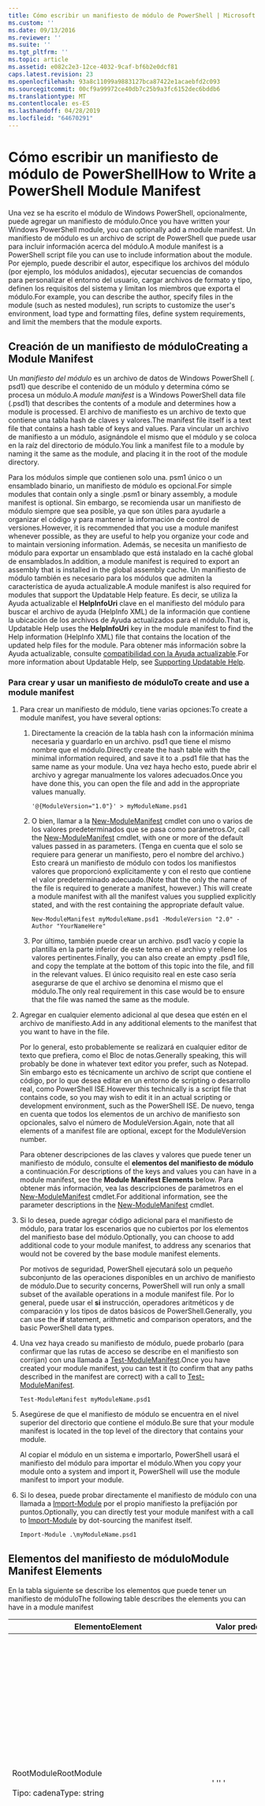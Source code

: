 ```yaml
---
title: Cómo escribir un manifiesto de módulo de PowerShell | Microsoft Docs
ms.custom: ''
ms.date: 09/13/2016
ms.reviewer: ''
ms.suite: ''
ms.tgt_pltfrm: ''
ms.topic: article
ms.assetid: e082c2e3-12ce-4032-9caf-bf6b2e0dcf81
caps.latest.revision: 23
ms.openlocfilehash: 93a8c11099a9883127bca87422e1acaebfd2c093
ms.sourcegitcommit: 00cf9a99972ce40db7c25b9a3fc6152dec6bddb6
ms.translationtype: MT
ms.contentlocale: es-ES
ms.lasthandoff: 04/28/2019
ms.locfileid: "64670291"
---
```

# <a name="how-to-write-a-powershell-module-manifest"></a><span data-ttu-id="1b021-102">Cómo escribir un manifiesto de módulo de PowerShell</span><span class="sxs-lookup"><span data-stu-id="1b021-102">How to Write a PowerShell Module Manifest</span></span>

<span data-ttu-id="1b021-103">Una vez se ha escrito el módulo de Windows PowerShell, opcionalmente, puede agregar un manifiesto de módulo.</span><span class="sxs-lookup"><span data-stu-id="1b021-103">Once you have written your Windows PowerShell module, you can optionally add a module manifest.</span></span> <span data-ttu-id="1b021-104">Un manifiesto de módulo es un archivo de script de PowerShell que puede usar para incluir información acerca del módulo.</span><span class="sxs-lookup"><span data-stu-id="1b021-104">A module manifest is a PowerShell script file you can use to include information about the module.</span></span> <span data-ttu-id="1b021-105">Por ejemplo, puede describir el autor, especifique los archivos del módulo (por ejemplo, los módulos anidados), ejecutar secuencias de comandos para personalizar el entorno del usuario, cargar archivos de formato y tipo, definen los requisitos del sistema y limitan los miembros que exporta el módulo.</span><span class="sxs-lookup"><span data-stu-id="1b021-105">For example, you can describe the author, specify files in the module (such as nested modules), run scripts to customize the user's environment, load type and formatting files, define system requirements, and limit the members that the module exports.</span></span>

## <a name="creating-a-module-manifest"></a><span data-ttu-id="1b021-106">Creación de un manifiesto de módulo</span><span class="sxs-lookup"><span data-stu-id="1b021-106">Creating a Module Manifest</span></span>

<span data-ttu-id="1b021-107">Un *manifiesto del módulo* es un archivo de datos de Windows PowerShell (. psd1) que describe el contenido de un módulo y determina cómo se procesa un módulo.</span><span class="sxs-lookup"><span data-stu-id="1b021-107">A *module manifest* is a Windows PowerShell data file (.psd1) that describes the contents of a module and determines how a module is processed.</span></span> <span data-ttu-id="1b021-108">El archivo de manifiesto es un archivo de texto que contiene una tabla hash de claves y valores.</span><span class="sxs-lookup"><span data-stu-id="1b021-108">The manifest file itself is a text file that contains a hash table of keys and values.</span></span> <span data-ttu-id="1b021-109">Para vincular un archivo de manifiesto a un módulo, asignándole el mismo que el módulo y se coloca en la raíz del directorio de módulo.</span><span class="sxs-lookup"><span data-stu-id="1b021-109">You link a manifest file to a module by naming it the same as the module, and placing it in the root of the module directory.</span></span>

<span data-ttu-id="1b021-110">Para los módulos simple que contienen solo una. psm1 único o un ensamblado binario, un manifiesto de módulo es opcional.</span><span class="sxs-lookup"><span data-stu-id="1b021-110">For simple modules that contain only a single .psm1 or binary assembly, a module manifest is optional.</span></span> <span data-ttu-id="1b021-111">Sin embargo, se recomienda usar un manifiesto de módulo siempre que sea posible, ya que son útiles para ayudarle a organizar el código y para mantener la información de control de versiones.</span><span class="sxs-lookup"><span data-stu-id="1b021-111">However, it is recommended that you use a module manifest whenever possible, as they are useful to help you organize your code and to maintain versioning information.</span></span> <span data-ttu-id="1b021-112">Además, se necesita un manifiesto de módulo para exportar un ensamblado que está instalado en la caché global de ensamblados.</span><span class="sxs-lookup"><span data-stu-id="1b021-112">In addition, a module manifest is required to export an assembly that is installed in the global assembly cache.</span></span> <span data-ttu-id="1b021-113">Un manifiesto de módulo también es necesario para los módulos que admiten la característica de ayuda actualizable.</span><span class="sxs-lookup"><span data-stu-id="1b021-113">A module manifest is also required for modules that support the Updatable Help feature.</span></span> <span data-ttu-id="1b021-114">Es decir, se utiliza la Ayuda actualizable el **HelpInfoUri** clave en el manifiesto del módulo para buscar el archivo de ayuda (HelpInfo XML) de la información que contiene la ubicación de los archivos de Ayuda actualizados para el módulo.</span><span class="sxs-lookup"><span data-stu-id="1b021-114">That is, Updatable Help uses the **HelpInfoUri** key in the module manifest to find the Help information (HelpInfo XML) file that contains the location of the updated help files for the module.</span></span> <span data-ttu-id="1b021-115">Para obtener más información sobre la Ayuda actualizable, consulte [compatibilidad con la Ayuda actualizable](./supporting-updatable-help.md).</span><span class="sxs-lookup"><span data-stu-id="1b021-115">For more information about Updatable Help, see [Supporting Updatable Help](./supporting-updatable-help.md).</span></span>

### <a name="to-create-and-use-a-module-manifest"></a><span data-ttu-id="1b021-116">Para crear y usar un manifiesto de módulo</span><span class="sxs-lookup"><span data-stu-id="1b021-116">To create and use a module manifest</span></span>

1. <span data-ttu-id="1b021-117">Para crear un manifiesto de módulo, tiene varias opciones:</span><span class="sxs-lookup"><span data-stu-id="1b021-117">To create a module manifest, you have several options:</span></span>

   1. <span data-ttu-id="1b021-118">Directamente la creación de la tabla hash con la información mínima necesaria y guardarlo en un archivo. psd1 que tiene el mismo nombre que el módulo.</span><span class="sxs-lookup"><span data-stu-id="1b021-118">Directly create the hash table with the minimal information required, and save it to a .psd1 file that has the same name as your module.</span></span> <span data-ttu-id="1b021-119">Una vez haya hecho esto, puede abrir el archivo y agregar manualmente los valores adecuados.</span><span class="sxs-lookup"><span data-stu-id="1b021-119">Once you have done this, you can open the file and add in the appropriate values manually.</span></span>

      `'@{ModuleVersion="1.0"}' > myModuleName.psd1`

   2. <span data-ttu-id="1b021-120">O bien, llamar a la [New-ModuleManifest](/powershell/module/Microsoft.PowerShell.Core/New-ModuleManifest) cmdlet con uno o varios de los valores predeterminados que se pasa como parámetros.</span><span class="sxs-lookup"><span data-stu-id="1b021-120">Or, call the [New-ModuleManifest](/powershell/module/Microsoft.PowerShell.Core/New-ModuleManifest) cmdlet, with one or more of the default values passed in as parameters.</span></span> <span data-ttu-id="1b021-121">(Tenga en cuenta que el solo se requiere para generar un manifiesto, pero el nombre del archivo.) Esto creará un manifiesto de módulo con todos los manifiestos valores que proporcionó explícitamente y con el resto que contiene el valor predeterminado adecuado.</span><span class="sxs-lookup"><span data-stu-id="1b021-121">(Note that the only the name of the file is required to generate a manifest, however.) This will create a module manifest with all the manifest values you supplied explicitly stated, and with the rest containing the appropriate default value.</span></span>

      `New-ModuleManifest myModuleName.psd1 -ModuleVersion "2.0" -Author "YourNameHere"`

   3. <span data-ttu-id="1b021-122">Por último, también puede crear un archivo. psd1 vacío y copie la plantilla en la parte inferior de este tema en el archivo y rellene los valores pertinentes.</span><span class="sxs-lookup"><span data-stu-id="1b021-122">Finally, you can also create an empty .psd1 file, and copy the template at the bottom of this topic into the file, and fill in the relevant values.</span></span> <span data-ttu-id="1b021-123">El único requisito real en este caso sería asegurarse de que el archivo se denomina el mismo que el módulo.</span><span class="sxs-lookup"><span data-stu-id="1b021-123">The only real requirement in this case would be to ensure that the file was named the same as the module.</span></span>

2. <span data-ttu-id="1b021-124">Agregar en cualquier elemento adicional al que desea que estén en el archivo de manifiesto.</span><span class="sxs-lookup"><span data-stu-id="1b021-124">Add in any additional elements to the manifest that you want to have in the file.</span></span>

   <span data-ttu-id="1b021-125">Por lo general, esto probablemente se realizará en cualquier editor de texto que prefiera, como el Bloc de notas.</span><span class="sxs-lookup"><span data-stu-id="1b021-125">Generally speaking, this will probably be done in whatever text editor you prefer, such as Notepad.</span></span> <span data-ttu-id="1b021-126">Sin embargo esto es técnicamente un archivo de script que contiene el código, por lo que desea editar en un entorno de scripting o desarrollo real, como PowerShell ISE.</span><span class="sxs-lookup"><span data-stu-id="1b021-126">However this technically is a script file that contains code, so you may wish to edit it in an actual scripting or development environment, such as the PowerShell ISE.</span></span> <span data-ttu-id="1b021-127">De nuevo, tenga en cuenta que todos los elementos de un archivo de manifiesto son opcionales, salvo el número de ModuleVersion.</span><span class="sxs-lookup"><span data-stu-id="1b021-127">Again, note that all elements of a manifest file are optional, except for the ModuleVersion number.</span></span>

   <span data-ttu-id="1b021-128">Para obtener descripciones de las claves y valores que puede tener un manifiesto de módulo, consulte el **elementos del manifiesto de módulo** a continuación.</span><span class="sxs-lookup"><span data-stu-id="1b021-128">For descriptions of the keys and values you can have in a module manifest, see the **Module Manifest Elements** below.</span></span> <span data-ttu-id="1b021-129">Para obtener más información, vea las descripciones de parámetros en el [New-ModuleManifest](/powershell/module/Microsoft.PowerShell.Core/New-ModuleManifest) cmdlet.</span><span class="sxs-lookup"><span data-stu-id="1b021-129">For additional information, see the parameter descriptions in the  [New-ModuleManifest](/powershell/module/Microsoft.PowerShell.Core/New-ModuleManifest) cmdlet.</span></span>

3. <span data-ttu-id="1b021-130">Si lo desea, puede agregar código adicional para el manifiesto de módulo, para tratar los escenarios que no cubiertos por los elementos del manifiesto base del módulo.</span><span class="sxs-lookup"><span data-stu-id="1b021-130">Optionally, you can choose to add additional code to your module manifest, to address any scenarios that would not be covered by the base module manifest elements.</span></span>

   <span data-ttu-id="1b021-131">Por motivos de seguridad, PowerShell ejecutará solo un pequeño subconjunto de las operaciones disponibles en un archivo de manifiesto de módulo.</span><span class="sxs-lookup"><span data-stu-id="1b021-131">Due to security concerns, PowerShell will run only a small subset of the available operations in a module manifest file.</span></span> <span data-ttu-id="1b021-132">Por lo general, puede usar el **si** instrucción, operadores aritméticos y de comparación y los tipos de datos básicos de PowerShell.</span><span class="sxs-lookup"><span data-stu-id="1b021-132">Generally, you can use the **if** statement, arithmetic and comparison operators, and the basic PowerShell data types.</span></span>

4. <span data-ttu-id="1b021-133">Una vez haya creado su manifiesto de módulo, puede probarlo (para confirmar que las rutas de acceso se describe en el manifiesto son corrijan) con una llamada a [Test-ModuleManifest](/powershell/module/Microsoft.PowerShell.Core/Test-ModuleManifest).</span><span class="sxs-lookup"><span data-stu-id="1b021-133">Once you have created your module manifest, you can test it (to confirm that any paths described in the manifest are correct) with a call to [Test-ModuleManifest](/powershell/module/Microsoft.PowerShell.Core/Test-ModuleManifest).</span></span>

   `Test-ModuleManifest myModuleName.psd1`

5. <span data-ttu-id="1b021-134">Asegúrese de que el manifiesto de módulo se encuentra en el nivel superior del directorio que contiene el módulo.</span><span class="sxs-lookup"><span data-stu-id="1b021-134">Be sure that your module manifest is located in the top level of the directory that contains your module.</span></span>

   <span data-ttu-id="1b021-135">Al copiar el módulo en un sistema e importarlo, PowerShell usará el manifiesto del módulo para importar el módulo.</span><span class="sxs-lookup"><span data-stu-id="1b021-135">When you copy your module onto a system and import it, PowerShell will use the module manifest to import your module.</span></span>

6. <span data-ttu-id="1b021-136">Si lo desea, puede probar directamente el manifiesto de módulo con una llamada a [Import-Module](/powershell/module/Microsoft.PowerShell.Core/Import-Module) por el propio manifiesto la prefijación por puntos.</span><span class="sxs-lookup"><span data-stu-id="1b021-136">Optionally, you can directly test your module manifest with a call to [Import-Module](/powershell/module/Microsoft.PowerShell.Core/Import-Module) by dot-sourcing the manifest itself.</span></span>

   `Import-Module .\myModuleName.psd1`

## <a name="module-manifest-elements"></a><span data-ttu-id="1b021-137">Elementos del manifiesto de módulo</span><span class="sxs-lookup"><span data-stu-id="1b021-137">Module Manifest Elements</span></span>

<span data-ttu-id="1b021-138">En la tabla siguiente se describe los elementos que puede tener un manifiesto de módulo</span><span class="sxs-lookup"><span data-stu-id="1b021-138">The following table describes the elements you can have in a module manifest</span></span>

|<span data-ttu-id="1b021-139">Elemento</span><span class="sxs-lookup"><span data-stu-id="1b021-139">Element</span></span>|<span data-ttu-id="1b021-140">Valor predeterminado</span><span class="sxs-lookup"><span data-stu-id="1b021-140">Default</span></span>|<span data-ttu-id="1b021-141">Descripción</span><span class="sxs-lookup"><span data-stu-id="1b021-141">Description</span></span>|
|-------------|-------------|-----------------|
|<span data-ttu-id="1b021-142">RootModule</span><span class="sxs-lookup"><span data-stu-id="1b021-142">RootModule</span></span><br /><br /> <span data-ttu-id="1b021-143">Tipo: cadena</span><span class="sxs-lookup"><span data-stu-id="1b021-143">Type: string</span></span>|<span data-ttu-id="1b021-144">' '</span><span class="sxs-lookup"><span data-stu-id="1b021-144">' '</span></span>|<span data-ttu-id="1b021-145">Módulo o binario módulo archivo de script asociado con este manifiesto.</span><span class="sxs-lookup"><span data-stu-id="1b021-145">Script module or binary module file associated with this manifest.</span></span> <span data-ttu-id="1b021-146">Las versiones anteriores de PowerShell llama a este elemento la ModuleToProcess.</span><span class="sxs-lookup"><span data-stu-id="1b021-146">Previous versions of PowerShell called this element the ModuleToProcess.</span></span><br /><br /> <span data-ttu-id="1b021-147">Posibles tipos para el módulo raíz pueden estar vacíos (que hará esto un **manifiesto** módulo), el nombre de un módulo de script (. psm1, lo que hace que esto un **Script** módulo), o el nombre de un módulo binario (.exe o .dll, lo que lo convierte un **binario** módulo).</span><span class="sxs-lookup"><span data-stu-id="1b021-147">Possible types for the root module can be empty (which will make this a **Manifest** module), the name of a script module (.psm1, which makes this a **Script** module), or the name of a binary module (.exe or .dll, which makes this a **Binary** module).</span></span> <span data-ttu-id="1b021-148">Colocar el nombre de un manifiesto de módulo (. psd1) o un archivo de script (. ps1) en este elemento se producirá un error que se produzca.</span><span class="sxs-lookup"><span data-stu-id="1b021-148">Placing the name of a module manifest (.psd1) or a script file (.ps1) in this element will cause an error to occur.</span></span>|
|<span data-ttu-id="1b021-149">ModuleVersion</span><span class="sxs-lookup"><span data-stu-id="1b021-149">ModuleVersion</span></span><br /><br /> <span data-ttu-id="1b021-150">Tipo: cadena</span><span class="sxs-lookup"><span data-stu-id="1b021-150">Type: string</span></span>|<span data-ttu-id="1b021-151">1.0</span><span class="sxs-lookup"><span data-stu-id="1b021-151">1.0</span></span>|<span data-ttu-id="1b021-152">Número de versión de este módulo.</span><span class="sxs-lookup"><span data-stu-id="1b021-152">Version number of this module.</span></span> <span data-ttu-id="1b021-153">La cadena debe ser capaz de convertir a [System.Version].</span><span class="sxs-lookup"><span data-stu-id="1b021-153">The string must be able to convert to [System.Version].</span></span> <span data-ttu-id="1b021-154">Es decir, ' #. #. #. #. #'.</span><span class="sxs-lookup"><span data-stu-id="1b021-154">That is, '#.#.#.#.#'.</span></span> <span data-ttu-id="1b021-155">`Import-Module` se cargará el primer módulo que se encuentra en la **$psModulePath** que coincide con el nombre y tiene al menos tan alto un ModuleVersion, como el `-MinimumVersion` parámetro.</span><span class="sxs-lookup"><span data-stu-id="1b021-155">`Import-Module` will load the first module it finds on the **$psModulePath** that matches the name, and has at least as high a ModuleVersion, as the `-MinimumVersion` parameter.</span></span> <span data-ttu-id="1b021-156">Para importar una versión específica, use el`-RequiredVersion` parámetro, en su lugar.</span><span class="sxs-lookup"><span data-stu-id="1b021-156">To import a specific version, use the`-RequiredVersion` parameter, instead.</span></span><br /><br /> <span data-ttu-id="1b021-157">Ejemplo: `ModuleVersion = '1.0'`</span><span class="sxs-lookup"><span data-stu-id="1b021-157">Example: `ModuleVersion = '1.0'`</span></span>|
|<span data-ttu-id="1b021-158">GUID</span><span class="sxs-lookup"><span data-stu-id="1b021-158">GUID</span></span><br /><br /> <span data-ttu-id="1b021-159">Tipo: cadena</span><span class="sxs-lookup"><span data-stu-id="1b021-159">Type: string</span></span>|<span data-ttu-id="1b021-160">GUID generado automáticamente</span><span class="sxs-lookup"><span data-stu-id="1b021-160">Autogenerated GUID</span></span>|<span data-ttu-id="1b021-161">Identificador utilizado para identificar de forma única este módulo.</span><span class="sxs-lookup"><span data-stu-id="1b021-161">ID used to uniquely identify this module.</span></span> <span data-ttu-id="1b021-162">Tenga en cuenta que actualmente no se puede importar un módulo por GUID.</span><span class="sxs-lookup"><span data-stu-id="1b021-162">Note that you cannot currently import a module by GUID.</span></span><br /><br /> <span data-ttu-id="1b021-163">Ejemplo: `GUID = 'cfc45206-1e49-459d-a8ad-5b571ef94857'`</span><span class="sxs-lookup"><span data-stu-id="1b021-163">Example: `GUID = 'cfc45206-1e49-459d-a8ad-5b571ef94857'`</span></span>|
|<span data-ttu-id="1b021-164">Autor</span><span class="sxs-lookup"><span data-stu-id="1b021-164">Author</span></span><br /><br /> <span data-ttu-id="1b021-165">Tipo: cadena</span><span class="sxs-lookup"><span data-stu-id="1b021-165">Type: string</span></span>|<span data-ttu-id="1b021-166">Ninguno</span><span class="sxs-lookup"><span data-stu-id="1b021-166">None</span></span>|<span data-ttu-id="1b021-167">Autor de este módulo.</span><span class="sxs-lookup"><span data-stu-id="1b021-167">Author of this module.</span></span><br /><br /> <span data-ttu-id="1b021-168">Ejemplo: `Author = 'AuthorNameHere'`</span><span class="sxs-lookup"><span data-stu-id="1b021-168">Example: `Author = 'AuthorNameHere'`</span></span>|
|<span data-ttu-id="1b021-169">CompanyName</span><span class="sxs-lookup"><span data-stu-id="1b021-169">CompanyName</span></span><br /><br /> <span data-ttu-id="1b021-170">Tipo: cadena</span><span class="sxs-lookup"><span data-stu-id="1b021-170">Type: string</span></span>|<span data-ttu-id="1b021-171">Desconocido</span><span class="sxs-lookup"><span data-stu-id="1b021-171">Unknown</span></span>|<span data-ttu-id="1b021-172">La empresa o proveedor de este módulo.</span><span class="sxs-lookup"><span data-stu-id="1b021-172">Company or vendor of this module.</span></span><br /><br /> <span data-ttu-id="1b021-173">Ejemplo: `CompanyName = 'Fabrikam'`</span><span class="sxs-lookup"><span data-stu-id="1b021-173">Example: `CompanyName = 'Fabrikam'`</span></span>|
|<span data-ttu-id="1b021-174">Copyright</span><span class="sxs-lookup"><span data-stu-id="1b021-174">Copyright</span></span><br /><br /> <span data-ttu-id="1b021-175">Tipo: cadena</span><span class="sxs-lookup"><span data-stu-id="1b021-175">Type: string</span></span>|<span data-ttu-id="1b021-176">(c) [currentYear] [autor].</span><span class="sxs-lookup"><span data-stu-id="1b021-176">(c) [currentYear] [Author].</span></span> <span data-ttu-id="1b021-177">Todos los derechos reservados.</span><span class="sxs-lookup"><span data-stu-id="1b021-177">All rights reserved.</span></span>|<span data-ttu-id="1b021-178">Declaración de copyright para este módulo.</span><span class="sxs-lookup"><span data-stu-id="1b021-178">Copyright statement for this module.</span></span><br /><br /> <span data-ttu-id="1b021-179">Ejemplo: `Copyright = '2016 AuthorName. All rights reserved.'`</span><span class="sxs-lookup"><span data-stu-id="1b021-179">Example: `Copyright = '2016 AuthorName. All rights reserved.'`</span></span>|
|<span data-ttu-id="1b021-180">Descripción</span><span class="sxs-lookup"><span data-stu-id="1b021-180">Description</span></span><br /><br /> <span data-ttu-id="1b021-181">Tipo: cadena</span><span class="sxs-lookup"><span data-stu-id="1b021-181">Type: string</span></span>|<span data-ttu-id="1b021-182">' '</span><span class="sxs-lookup"><span data-stu-id="1b021-182">' '</span></span>|<span data-ttu-id="1b021-183">Descripción de la funcionalidad proporcionada por este módulo.</span><span class="sxs-lookup"><span data-stu-id="1b021-183">Description of the functionality provided by this module.</span></span><br /><br /> <span data-ttu-id="1b021-184">Ejemplo: `Description = 'This is a description of a module.'`</span><span class="sxs-lookup"><span data-stu-id="1b021-184">Example: `Description = 'This is a description of a module.'`</span></span>|
|<span data-ttu-id="1b021-185">PowerShellVersion</span><span class="sxs-lookup"><span data-stu-id="1b021-185">PowerShellVersion</span></span><br /><br /> <span data-ttu-id="1b021-186">Tipo: cadena</span><span class="sxs-lookup"><span data-stu-id="1b021-186">Type: string</span></span>|<span data-ttu-id="1b021-187">' '</span><span class="sxs-lookup"><span data-stu-id="1b021-187">' '</span></span>|<span data-ttu-id="1b021-188">Versión mínima del motor de Windows PowerShell requerido por este módulo.</span><span class="sxs-lookup"><span data-stu-id="1b021-188">Minimum version of the Windows PowerShell engine required by this module.</span></span> <span data-ttu-id="1b021-189">Valores válidos son 1.0, 2.0, 3.0, 4.0 y 5.0.</span><span class="sxs-lookup"><span data-stu-id="1b021-189">Current valid values are 1.0, 2.0, 3.0, 4.0, and 5.0.</span></span><br /><br /> <span data-ttu-id="1b021-190">Ejemplo: `PowerShellVersion = '5.0'`</span><span class="sxs-lookup"><span data-stu-id="1b021-190">Example: `PowerShellVersion = '5.0'`</span></span>|
|<span data-ttu-id="1b021-191">PowerShellHostName</span><span class="sxs-lookup"><span data-stu-id="1b021-191">PowerShellHostName</span></span><br /><br /> <span data-ttu-id="1b021-192">Tipo: cadena</span><span class="sxs-lookup"><span data-stu-id="1b021-192">Type: string</span></span>|<span data-ttu-id="1b021-193">' '</span><span class="sxs-lookup"><span data-stu-id="1b021-193">' '</span></span>|<span data-ttu-id="1b021-194">Especifica el nombre del host de Windows PowerShell que se requiere el módulo.</span><span class="sxs-lookup"><span data-stu-id="1b021-194">Specifies the name of the Windows PowerShell host that is required by the module.</span></span> <span data-ttu-id="1b021-195">Este nombre se proporciona mediante Windows PowerShell.</span><span class="sxs-lookup"><span data-stu-id="1b021-195">This name is provided by Windows PowerShell.</span></span> <span data-ttu-id="1b021-196">Para buscar el nombre de un programa host, en el programa, escriba: `$host.name` .</span><span class="sxs-lookup"><span data-stu-id="1b021-196">To find the name of a host program, in the program, type: `$host.name` .</span></span><br /><br /> <span data-ttu-id="1b021-197">Ejemplo: `PowerShellHostName = 'Windows PowerShell ISE Host'`</span><span class="sxs-lookup"><span data-stu-id="1b021-197">Example: `PowerShellHostName = 'Windows PowerShell ISE Host'`</span></span>|
|<span data-ttu-id="1b021-198">PowerShellHostVersion</span><span class="sxs-lookup"><span data-stu-id="1b021-198">PowerShellHostVersion</span></span><br /><br /> <span data-ttu-id="1b021-199">Tipo: cadena</span><span class="sxs-lookup"><span data-stu-id="1b021-199">Type: string</span></span>|<span data-ttu-id="1b021-200">' '</span><span class="sxs-lookup"><span data-stu-id="1b021-200">' '</span></span>|<span data-ttu-id="1b021-201">Versión mínima del host de Windows PowerShell requerido por este módulo.</span><span class="sxs-lookup"><span data-stu-id="1b021-201">Minimum version of the Windows PowerShell host required by this module.</span></span><br /><br /> <span data-ttu-id="1b021-202">Ejemplo: `PowerShellHostVersion = '2.0'`</span><span class="sxs-lookup"><span data-stu-id="1b021-202">Example: `PowerShellHostVersion = '2.0'`</span></span>|
|<span data-ttu-id="1b021-203">DotNetFrameworkVersion</span><span class="sxs-lookup"><span data-stu-id="1b021-203">DotNetFrameworkVersion</span></span><br /><br /> <span data-ttu-id="1b021-204">Tipo: cadena</span><span class="sxs-lookup"><span data-stu-id="1b021-204">Type: string</span></span>|<span data-ttu-id="1b021-205">' '</span><span class="sxs-lookup"><span data-stu-id="1b021-205">' '</span></span>|<span data-ttu-id="1b021-206">Versión mínima de este módulo requiere Microsoft .NET Framework.</span><span class="sxs-lookup"><span data-stu-id="1b021-206">Minimum version of Microsoft .NET Framework required by this module.</span></span><br /><br /> <span data-ttu-id="1b021-207">Ejemplo: `DotNetFrameworkVersion = '3.5'`</span><span class="sxs-lookup"><span data-stu-id="1b021-207">Example: `DotNetFrameworkVersion = '3.5'`</span></span>|
|<span data-ttu-id="1b021-208">CLRVersion</span><span class="sxs-lookup"><span data-stu-id="1b021-208">CLRVersion</span></span><br /><br /> <span data-ttu-id="1b021-209">Tipo: cadena</span><span class="sxs-lookup"><span data-stu-id="1b021-209">Type: string</span></span>|<span data-ttu-id="1b021-210">' '</span><span class="sxs-lookup"><span data-stu-id="1b021-210">' '</span></span>|<span data-ttu-id="1b021-211">Versión mínima de common language runtime (CLR) requerido por este módulo.</span><span class="sxs-lookup"><span data-stu-id="1b021-211">Minimum version of the common language runtime (CLR) required by this module.</span></span><br /><br /> <span data-ttu-id="1b021-212">Ejemplo: `CLRVersion = '3.5'`</span><span class="sxs-lookup"><span data-stu-id="1b021-212">Example: `CLRVersion = '3.5'`</span></span>|
|<span data-ttu-id="1b021-213">ProcessorArchitecture</span><span class="sxs-lookup"><span data-stu-id="1b021-213">ProcessorArchitecture</span></span><br /><br /> <span data-ttu-id="1b021-214">Tipo: cadena</span><span class="sxs-lookup"><span data-stu-id="1b021-214">Type: string</span></span>|<span data-ttu-id="1b021-215">' '</span><span class="sxs-lookup"><span data-stu-id="1b021-215">' '</span></span>|<span data-ttu-id="1b021-216">Arquitectura de procesador (ninguno, X86, Amd64) requerido por este módulo.</span><span class="sxs-lookup"><span data-stu-id="1b021-216">Processor architecture (None, X86, Amd64) required by this module.</span></span> <span data-ttu-id="1b021-217">Los valores válidos son x86, AMD64, IA64 y None (desconocido o no especificado).</span><span class="sxs-lookup"><span data-stu-id="1b021-217">Valid values are x86, AMD64, IA64, and None (unknown or unspecified).</span></span><br /><br /> <span data-ttu-id="1b021-218">Ejemplo: `ProcessorArchitecture = 'x86'`</span><span class="sxs-lookup"><span data-stu-id="1b021-218">Example: `ProcessorArchitecture = 'x86'`</span></span>|
|<span data-ttu-id="1b021-219">RequiredModules</span><span class="sxs-lookup"><span data-stu-id="1b021-219">RequiredModules</span></span><br /><br /> <span data-ttu-id="1b021-220">Type: [string[]]</span><span class="sxs-lookup"><span data-stu-id="1b021-220">Type: [string[]]</span></span>|<span data-ttu-id="1b021-221">@()</span><span class="sxs-lookup"><span data-stu-id="1b021-221">@()</span></span>|<span data-ttu-id="1b021-222">Módulos que se deben importar en el entorno global antes de importar este módulo.</span><span class="sxs-lookup"><span data-stu-id="1b021-222">Modules that must be imported into the global environment prior to importing this module.</span></span> <span data-ttu-id="1b021-223">Esto cargará los módulos que aparecen a menos que ya se han cargado.</span><span class="sxs-lookup"><span data-stu-id="1b021-223">This will load any modules listed unless they have already been loaded.</span></span> <span data-ttu-id="1b021-224">(Por ejemplo, algunos módulos pueden estar ya cargados por un módulo diferente.).</span><span class="sxs-lookup"><span data-stu-id="1b021-224">(For example, some modules may already be loaded by a different module.).</span></span> <span data-ttu-id="1b021-225">También es posible especificar una versión específica para cargar mediante `RequiredVersion` lugar `ModuleVersion`.</span><span class="sxs-lookup"><span data-stu-id="1b021-225">It is also possible to specify a specific version to load using `RequiredVersion` rather than `ModuleVersion`.</span></span> <span data-ttu-id="1b021-226">Cuando se usa `ModuleVersion` cargará la versión más reciente disponible con un mínimo de la versión especificada.</span><span class="sxs-lookup"><span data-stu-id="1b021-226">When using `ModuleVersion` it will load the newest version available with a minimum of the version specified.</span></span><br /><br /> <span data-ttu-id="1b021-227">Ejemplo: `RequiredModules = @(@{ModuleName="myDependentModule"; ModuleVersion="2.0"; Guid="cfc45206-1e49-459d-a8ad-5b571ef94857"})`</span><span class="sxs-lookup"><span data-stu-id="1b021-227">Example: `RequiredModules = @(@{ModuleName="myDependentModule"; ModuleVersion="2.0"; Guid="cfc45206-1e49-459d-a8ad-5b571ef94857"})`</span></span><br /><br /> <span data-ttu-id="1b021-228">Ejemplo: `RequiredModules = @(@{ModuleName="myDependentModule"; RequiredVersion="1.5"; Guid="cfc45206-1e49-459d-a8ad-5b571ef94857"})`</span><span class="sxs-lookup"><span data-stu-id="1b021-228">Example: `RequiredModules = @(@{ModuleName="myDependentModule"; RequiredVersion="1.5"; Guid="cfc45206-1e49-459d-a8ad-5b571ef94857"})`</span></span>|
|<span data-ttu-id="1b021-229">RequiredAssemblies</span><span class="sxs-lookup"><span data-stu-id="1b021-229">RequiredAssemblies</span></span><br /><br /> <span data-ttu-id="1b021-230">Type: [string[]]</span><span class="sxs-lookup"><span data-stu-id="1b021-230">Type: [string[]]</span></span>|<span data-ttu-id="1b021-231">@()</span><span class="sxs-lookup"><span data-stu-id="1b021-231">@()</span></span>|<span data-ttu-id="1b021-232">Ensamblados que se deben cargar antes de importar este módulo.</span><span class="sxs-lookup"><span data-stu-id="1b021-232">Assemblies that must be loaded prior to importing this module.</span></span><br /><br /> <span data-ttu-id="1b021-233">Tenga en cuenta que a diferencia de RequiredModules, PowerShell cargará el RequiredAssemblies si ya no están cargados.</span><span class="sxs-lookup"><span data-stu-id="1b021-233">Note that unlike RequiredModules, PowerShell will load the RequiredAssemblies if they are not already loaded.</span></span>|
|<span data-ttu-id="1b021-234">ScriptsToProcess</span><span class="sxs-lookup"><span data-stu-id="1b021-234">ScriptsToProcess</span></span><br /><br /> <span data-ttu-id="1b021-235">Type: [string[]]</span><span class="sxs-lookup"><span data-stu-id="1b021-235">Type: [string[]]</span></span>|<span data-ttu-id="1b021-236">@()</span><span class="sxs-lookup"><span data-stu-id="1b021-236">@()</span></span>|<span data-ttu-id="1b021-237">Archivos de script (. ps1) que se ejecutan en el estado de sesión del llamador cuando se importa el módulo.</span><span class="sxs-lookup"><span data-stu-id="1b021-237">Script (.ps1) files that are run in the caller's session state when the module is imported.</span></span> <span data-ttu-id="1b021-238">Podría tratarse de la sesión global, estada o, para los módulos anidados, el estado de sesión de otro módulo.</span><span class="sxs-lookup"><span data-stu-id="1b021-238">This could be the global session state or, for nested modules, the session state of another module.</span></span> <span data-ttu-id="1b021-239">Puede usar estas secuencias de comandos para preparar un entorno tal como se puede usar un script de inicio de sesión.</span><span class="sxs-lookup"><span data-stu-id="1b021-239">You can use these scripts to prepare an environment just as you might use a login script.</span></span><br /><br /> <span data-ttu-id="1b021-240">Estos scripts se ejecutan antes de cargar cualquiera de los módulos enumerados en el manifiesto.</span><span class="sxs-lookup"><span data-stu-id="1b021-240">These scripts are run before any of the modules listed in the manifest are loaded.</span></span>|
|<span data-ttu-id="1b021-241">TypesToProcess</span><span class="sxs-lookup"><span data-stu-id="1b021-241">TypesToProcess</span></span><br /><br /> <span data-ttu-id="1b021-242">Tipo: [objeto]</span><span class="sxs-lookup"><span data-stu-id="1b021-242">Type: [Object[]]</span></span>|<span data-ttu-id="1b021-243">@()</span><span class="sxs-lookup"><span data-stu-id="1b021-243">@()</span></span>|<span data-ttu-id="1b021-244">Tipo de archivos (. ps1xml) que se cargue al importar este módulo.</span><span class="sxs-lookup"><span data-stu-id="1b021-244">Type files (.ps1xml) to be loaded when importing this module.</span></span>|
|<span data-ttu-id="1b021-245">FormatsToProcess</span><span class="sxs-lookup"><span data-stu-id="1b021-245">FormatsToProcess</span></span><br /><br /> <span data-ttu-id="1b021-246">Tipo: [objeto]</span><span class="sxs-lookup"><span data-stu-id="1b021-246">Type: [Object[]]</span></span>|<span data-ttu-id="1b021-247">@()</span><span class="sxs-lookup"><span data-stu-id="1b021-247">@()</span></span>|<span data-ttu-id="1b021-248">Dar formato a los archivos (. ps1xml) que se cargue al importar este módulo.</span><span class="sxs-lookup"><span data-stu-id="1b021-248">Format files (.ps1xml) to be loaded when importing this module.</span></span>|
|<span data-ttu-id="1b021-249">NestedModules</span><span class="sxs-lookup"><span data-stu-id="1b021-249">NestedModules</span></span><br /><br /> <span data-ttu-id="1b021-250">Tipo: [objeto]</span><span class="sxs-lookup"><span data-stu-id="1b021-250">Type: [Object[]]</span></span>|<span data-ttu-id="1b021-251">@()</span><span class="sxs-lookup"><span data-stu-id="1b021-251">@()</span></span>|<span data-ttu-id="1b021-252">Módulos de importación como módulos anidados del módulo especificado en RootModule/ModuleToProcess.</span><span class="sxs-lookup"><span data-stu-id="1b021-252">Modules to import as nested modules of the module specified in RootModule/ModuleToProcess.</span></span><br /><br /> <span data-ttu-id="1b021-253">Adición de un nombre de módulo para este elemento es similar a llamar a `Import-Module` desde dentro del código de script o un ensamblado.</span><span class="sxs-lookup"><span data-stu-id="1b021-253">Adding a module name to this element is similar to calling `Import-Module` from within your script or assembly code.</span></span> <span data-ttu-id="1b021-254">La principal diferencia es que resulta más fácil ver lo que va a cargar aquí en el archivo de manifiesto.</span><span class="sxs-lookup"><span data-stu-id="1b021-254">The main difference is that it's easier to see what you are loading here in the manifest file.</span></span> <span data-ttu-id="1b021-255">Además, si un módulo no se puede cargar aquí, no se habrá cargado su módulo real.</span><span class="sxs-lookup"><span data-stu-id="1b021-255">Also, if a module fails to load here, you will not yet have loaded your actual module.</span></span><br /><br /> <span data-ttu-id="1b021-256">Además de otros módulos, también se pueden cargar los archivos de script (. ps1) aquí.</span><span class="sxs-lookup"><span data-stu-id="1b021-256">In addition to other modules, you may also load script (.ps1) files here.</span></span> <span data-ttu-id="1b021-257">Estos archivos se ejecutarán en el contexto del módulo raíz.</span><span class="sxs-lookup"><span data-stu-id="1b021-257">These files will execute in the context of the root module.</span></span> <span data-ttu-id="1b021-258">(Esto es equivalente al punto de abastecimiento de la secuencia de comandos en el módulo raíz).</span><span class="sxs-lookup"><span data-stu-id="1b021-258">(This is equivalent to dot sourcing the script in your root module.)</span></span>|
|<span data-ttu-id="1b021-259">FunctionsToExport</span><span class="sxs-lookup"><span data-stu-id="1b021-259">FunctionsToExport</span></span><br /><br /> <span data-ttu-id="1b021-260">Tipo: Cadena</span><span class="sxs-lookup"><span data-stu-id="1b021-260">Type: String</span></span>|<span data-ttu-id="1b021-261">'\*'</span><span class="sxs-lookup"><span data-stu-id="1b021-261">'\*'</span></span>|<span data-ttu-id="1b021-262">Especifica las funciones que exporta el módulo (se permiten caracteres de comodín) al estado de sesión del llamador.</span><span class="sxs-lookup"><span data-stu-id="1b021-262">Specifies the functions that the module exports (wildcard characters are permitted) to the caller's session state.</span></span> <span data-ttu-id="1b021-263">De forma predeterminada, se exportan todas las funciones.</span><span class="sxs-lookup"><span data-stu-id="1b021-263">By default, all functions are exported.</span></span> <span data-ttu-id="1b021-264">Puede usar esta clave para restringir las funciones que exportan el módulo.</span><span class="sxs-lookup"><span data-stu-id="1b021-264">You can use this key to restrict the functions that are exported by the module.</span></span><br /><br /> <span data-ttu-id="1b021-265">Estado de sesión del llamador puede ser la sesión global, estada o, para los módulos anidados, el estado de sesión de otro módulo.</span><span class="sxs-lookup"><span data-stu-id="1b021-265">The caller's session state can be the global session state or, for nested modules, the session state of another module.</span></span> <span data-ttu-id="1b021-266">Cuando se encadenan módulos anidados, se exportarán todas las funciones que exportan un módulo anidado en el estado de sesión global, a menos que un módulo en la cadena restringe la función con la clave FunctionsToExport.</span><span class="sxs-lookup"><span data-stu-id="1b021-266">When chaining nested modules, all functions that are exported by a nested module will be exported to the global session state unless a module in the chain restricts the function by using the FunctionsToExport key.</span></span><br /><br /> <span data-ttu-id="1b021-267">Si el manifiesto también exporta los alias para las funciones, esta clave puede quitar funciones cuyos alias se enumeran en la clave AliasesToExport, pero esta clave no puede agregar los alias de función a la lista.</span><span class="sxs-lookup"><span data-stu-id="1b021-267">If the manifest also exports aliases for the functions, this key can remove functions whose aliases are listed in the AliasesToExport key, but this key cannot add function aliases to the list.</span></span>|
|<span data-ttu-id="1b021-268">CmdletsToExport</span><span class="sxs-lookup"><span data-stu-id="1b021-268">CmdletsToExport</span></span><br /><br /> <span data-ttu-id="1b021-269">Tipo: Cadena</span><span class="sxs-lookup"><span data-stu-id="1b021-269">Type: String</span></span>|<span data-ttu-id="1b021-270">'\*'</span><span class="sxs-lookup"><span data-stu-id="1b021-270">'\*'</span></span>|<span data-ttu-id="1b021-271">Especifica los cmdlets que exporta el módulo (se permiten caracteres de comodín).</span><span class="sxs-lookup"><span data-stu-id="1b021-271">Specifies the cmdlets that the module exports (wildcard characters are permitted).</span></span> <span data-ttu-id="1b021-272">De forma predeterminada, se exportan todos los cmdlets.</span><span class="sxs-lookup"><span data-stu-id="1b021-272">By default, all cmdlets are exported.</span></span> <span data-ttu-id="1b021-273">Puede usar esta clave para restringir los cmdlets que exporta el módulo.</span><span class="sxs-lookup"><span data-stu-id="1b021-273">You can use this key to restrict the cmdlets that are exported by the module.</span></span><br /><br /> <span data-ttu-id="1b021-274">Estado de sesión del llamador puede ser la sesión global, estada o, para los módulos anidados, el estado de sesión de otro módulo.</span><span class="sxs-lookup"><span data-stu-id="1b021-274">The caller's session state can be the global session state or, for nested modules, the session state of another module.</span></span> <span data-ttu-id="1b021-275">Cuando se encadena módulos anidados, todos los cmdlets que exporta un módulo anidado se exportarán en última instancia al estado de sesión global, a menos que un módulo en la cadena restringe el cmdlet con la clave CmdletsToExport.</span><span class="sxs-lookup"><span data-stu-id="1b021-275">When you are chaining nested modules, all cmdlets that are exported by a nested module will be ultimately exported to the global session state unless a module in the chain restricts the cmdlet by using the CmdletsToExport key.</span></span><br /><br /> <span data-ttu-id="1b021-276">Si el manifiesto también exporta los alias para los cmdlets, esta clave puede quitar los cmdlets cuyos alias se enumeran en la clave AliasesToExport, pero esta clave no puede agregar alias de cmdlet en la lista.</span><span class="sxs-lookup"><span data-stu-id="1b021-276">If the manifest also exports aliases for the cmdlets, this key can remove cmdlets whose aliases are listed in the AliasesToExport key, but this key cannot add cmdlet aliases to the list.</span></span>|
|<span data-ttu-id="1b021-277">VariablesToExport</span><span class="sxs-lookup"><span data-stu-id="1b021-277">VariablesToExport</span></span><br /><br /> <span data-ttu-id="1b021-278">Tipo: Cadena</span><span class="sxs-lookup"><span data-stu-id="1b021-278">Type: String</span></span>|<span data-ttu-id="1b021-279">'\*'</span><span class="sxs-lookup"><span data-stu-id="1b021-279">'\*'</span></span>|<span data-ttu-id="1b021-280">Especifica las variables que exporta el módulo (se permiten caracteres de comodín) al estado de sesión del llamador.</span><span class="sxs-lookup"><span data-stu-id="1b021-280">Specifies the variables that the module exports (wildcard characters are permitted) to the caller's session state.</span></span> <span data-ttu-id="1b021-281">De forma predeterminada, se exportan todas las variables.</span><span class="sxs-lookup"><span data-stu-id="1b021-281">By default, all variables are exported.</span></span> <span data-ttu-id="1b021-282">Puede usar esta clave para restringir las variables que exportan el módulo.</span><span class="sxs-lookup"><span data-stu-id="1b021-282">You can use this key to restrict the variables that are exported by the module.</span></span><br /><br /> <span data-ttu-id="1b021-283">Estado de sesión del llamador puede ser la sesión global, estada o, para los módulos anidados, el estado de sesión de otro módulo.</span><span class="sxs-lookup"><span data-stu-id="1b021-283">The caller's session state can be the global session state or, for nested modules, the session state of another module.</span></span> <span data-ttu-id="1b021-284">Cuando encadena módulos anidados, se exportarán todas las variables que exportan un módulo anidado en el estado de sesión global, a menos que un módulo en la cadena restringe la variable mediante el uso de la clave VariablesToExport.</span><span class="sxs-lookup"><span data-stu-id="1b021-284">When you are chaining nested modules, all variables that are exported by a nested module will be exported to the global session state unless a module in the chain restricts the variable by using the VariablesToExport key.</span></span><br /><br /> <span data-ttu-id="1b021-285">Si el manifiesto también exporta los alias para las variables, esta clave puede quitar las variables cuyos alias se enumeran en la clave AliasesToExport, pero esta clave no puede agregar alias de variable a la lista.</span><span class="sxs-lookup"><span data-stu-id="1b021-285">If the manifest also exports aliases for the variables, this key can remove variables whose aliases are listed in the AliasesToExport key, but this key cannot add variable aliases to the list.</span></span>|
|<span data-ttu-id="1b021-286">AliasesToExport</span><span class="sxs-lookup"><span data-stu-id="1b021-286">AliasesToExport</span></span><br /><br /> <span data-ttu-id="1b021-287">Tipo: Cadena</span><span class="sxs-lookup"><span data-stu-id="1b021-287">Type: String</span></span>|<span data-ttu-id="1b021-288">'\*'</span><span class="sxs-lookup"><span data-stu-id="1b021-288">'\*'</span></span>|<span data-ttu-id="1b021-289">Especifica los alias que exporta el módulo (se permiten caracteres de comodín) al estado de sesión del llamador.</span><span class="sxs-lookup"><span data-stu-id="1b021-289">Specifies the aliases that the module exports (wildcard characters are permitted) to the caller's session state.</span></span> <span data-ttu-id="1b021-290">De forma predeterminada, se exportan todos los alias.</span><span class="sxs-lookup"><span data-stu-id="1b021-290">By default, all aliases are exported.</span></span> <span data-ttu-id="1b021-291">Puede usar esta clave para restringir los alias que exportan el módulo.</span><span class="sxs-lookup"><span data-stu-id="1b021-291">You can use this key to restrict the aliases that are exported by the module.</span></span><br /><br /> <span data-ttu-id="1b021-292">Estado de sesión del llamador puede ser la sesión global, estada o, para los módulos anidados, el estado de sesión de otro módulo.</span><span class="sxs-lookup"><span data-stu-id="1b021-292">The caller's session state can be the global session state or, for nested modules, the session state of another module.</span></span> <span data-ttu-id="1b021-293">Cuando se encadena módulos anidados, todos los alias que exportan un módulo anidado se exportarán en última instancia al estado de sesión global, a menos que un módulo en la cadena restringe el alias mediante el uso de la clave AliasesToExport.</span><span class="sxs-lookup"><span data-stu-id="1b021-293">When you are chaining nested modules, all aliases that are exported by a nested module will be ultimately exported to the global session state unless a module in the chain restricts the alias by using the AliasesToExport key.</span></span>|
|<span data-ttu-id="1b021-294">ModuleList</span><span class="sxs-lookup"><span data-stu-id="1b021-294">ModuleList</span></span><br /><br /> <span data-ttu-id="1b021-295">Type: [string[]]</span><span class="sxs-lookup"><span data-stu-id="1b021-295">Type: [string[]]</span></span>|<span data-ttu-id="1b021-296">@()</span><span class="sxs-lookup"><span data-stu-id="1b021-296">@()</span></span>|<span data-ttu-id="1b021-297">Especifica todos los módulos que se empaquetan con este módulo.</span><span class="sxs-lookup"><span data-stu-id="1b021-297">Specifies all the modules that are packaged with this module.</span></span> <span data-ttu-id="1b021-298">Estos módulos se pueden escribir por su nombre (una cadena separada por comas) o como una tabla hash con las claves ModuleName y GUID.</span><span class="sxs-lookup"><span data-stu-id="1b021-298">These modules can be entered by name (a comma-separated string) or as a hash table with ModuleName and GUID keys.</span></span> <span data-ttu-id="1b021-299">La tabla hash puede tener también una clave ModuleVersion opcional.</span><span class="sxs-lookup"><span data-stu-id="1b021-299">The hash table can also have an optional ModuleVersion key.</span></span> <span data-ttu-id="1b021-300">La clave ModuleList está diseñada para que actúe como un inventario de módulo.</span><span class="sxs-lookup"><span data-stu-id="1b021-300">The ModuleList key is designed to act as a module inventory.</span></span> <span data-ttu-id="1b021-301">Estos módulos no se procesarán automáticamente.</span><span class="sxs-lookup"><span data-stu-id="1b021-301">These modules are not automatically processed.</span></span>|
|<span data-ttu-id="1b021-302">Lista de archivos</span><span class="sxs-lookup"><span data-stu-id="1b021-302">FileList</span></span><br /><br /> <span data-ttu-id="1b021-303">Type: [string[]]</span><span class="sxs-lookup"><span data-stu-id="1b021-303">Type: [string[]]</span></span>|<span data-ttu-id="1b021-304">@()</span><span class="sxs-lookup"><span data-stu-id="1b021-304">@()</span></span>|<span data-ttu-id="1b021-305">Lista de todos los archivos empaquetados con este módulo.</span><span class="sxs-lookup"><span data-stu-id="1b021-305">List of all files packaged with this module.</span></span> <span data-ttu-id="1b021-306">Como con ModuleList, FileList le ayudará a como una lista de inventario y no se procesa en caso contrario.</span><span class="sxs-lookup"><span data-stu-id="1b021-306">As with ModuleList, FileList is to assist you as an inventory list, and is not otherwise processed.</span></span>|
|<span data-ttu-id="1b021-307">PrivateData</span><span class="sxs-lookup"><span data-stu-id="1b021-307">PrivateData</span></span><br /><br /> <span data-ttu-id="1b021-308">Tipo: [objeto]</span><span class="sxs-lookup"><span data-stu-id="1b021-308">Type: [object]</span></span>|<span data-ttu-id="1b021-309">' '</span><span class="sxs-lookup"><span data-stu-id="1b021-309">' '</span></span>|<span data-ttu-id="1b021-310">Especifica los datos privados que deben pasarse al módulo raíz especificado por la clave RootModule/ModuleToProcess.</span><span class="sxs-lookup"><span data-stu-id="1b021-310">Specifies any private data that needs to be passed to the root module specified by the RootModule/ModuleToProcess key.</span></span>|
|<span data-ttu-id="1b021-311">HelpInfoURI</span><span class="sxs-lookup"><span data-stu-id="1b021-311">HelpInfoURI</span></span><br /><br /> <span data-ttu-id="1b021-312">Tipo: cadena</span><span class="sxs-lookup"><span data-stu-id="1b021-312">Type: string</span></span>|<span data-ttu-id="1b021-313">' '</span><span class="sxs-lookup"><span data-stu-id="1b021-313">' '</span></span>|<span data-ttu-id="1b021-314">HelpInfo URI de este módulo.</span><span class="sxs-lookup"><span data-stu-id="1b021-314">HelpInfo URI of this module.</span></span>|
|<span data-ttu-id="1b021-315">DefaultCommandPrefix</span><span class="sxs-lookup"><span data-stu-id="1b021-315">DefaultCommandPrefix</span></span><br /><br /> <span data-ttu-id="1b021-316">Tipo: cadena</span><span class="sxs-lookup"><span data-stu-id="1b021-316">Type: string</span></span>|<span data-ttu-id="1b021-317">' '</span><span class="sxs-lookup"><span data-stu-id="1b021-317">' '</span></span>|<span data-ttu-id="1b021-318">Prefijo predeterminado para los comandos que se exporta desde este módulo.</span><span class="sxs-lookup"><span data-stu-id="1b021-318">Default prefix for commands exported from this module.</span></span> <span data-ttu-id="1b021-319">Invalidar el prefijo predeterminado mediante `Import-Module` -prefijo.</span><span class="sxs-lookup"><span data-stu-id="1b021-319">Override the default prefix using `Import-Module` -Prefix.</span></span>|

## <a name="sample-module-manifest"></a><span data-ttu-id="1b021-320">Manifiesto de módulo de ejemplo</span><span class="sxs-lookup"><span data-stu-id="1b021-320">Sample Module Manifest</span></span>

<span data-ttu-id="1b021-321">El manifiesto de módulo de ejemplo siguiente muestra las claves y valores predeterminados en un manifiesto de módulo.</span><span class="sxs-lookup"><span data-stu-id="1b021-321">The following sample module manifest shows the keys and default values in a module manifest.</span></span> <span data-ttu-id="1b021-322">En este ejemplo se creó mediante el `New-ModuleManifest` cmdlet de Windows PowerShell 3.0.</span><span class="sxs-lookup"><span data-stu-id="1b021-322">This example was created by using the `New-ModuleManifest` cmdlet in Windows PowerShell 3.0.</span></span> <span data-ttu-id="1b021-323">Al crear varios módulos, puede usar este cmdlet para crear una plantilla de manifiesto que, a continuación, se puede modificar para los distintos módulos.</span><span class="sxs-lookup"><span data-stu-id="1b021-323">When creating multiple modules, you can use this cmdlet to create a manifest template that can then be modified for different modules.</span></span>

```powershell
#
# Module manifest for module 'myManifest'
#
# Generated by: User01
#
# Generated on: 1/24/2012
#

@{

# Script module or binary module file associated with this manifest
#RootModule = ''

# Version number of this module.
ModuleVersion = '1.0'

# ID used to uniquely identify this module
GUID = 'd0a9150d-b6a4-4b17-a325-e3a24fed0aa9'

# Author of this module
Author = 'User01'

# Company or vendor of this module
CompanyName = 'Unknown'

# Copyright statement for this module
Copyright = '(c) 2012 User01. All rights reserved.'

# Description of the functionality provided by this module
# Description = ''

# Minimum version of the Windows PowerShell engine required by this module
# PowerShellVersion = ''

# Name of the Windows PowerShell host required by this module
# PowerShellHostName = ''

# Minimum version of the Windows PowerShell host required by this module
# PowerShellHostVersion = ''

# Minimum version of the .NET Framework required by this module
# DotNetFrameworkVersion = ''

# Minimum version of the common language runtime (CLR) required by this module
# CLRVersion = ''

# Processor architecture (None, X86, Amd64) required by this module
# ProcessorArchitecture = ''

# Modules that must be imported into the global environment prior to importing this module
# RequiredModules = @()

# Assemblies that must be loaded prior to importing this module
# RequiredAssemblies = @()

# Script files (.ps1) that are run in the caller's environment prior to importing this module
# ScriptsToProcess = @()

# Type files (.ps1xml) to be loaded when importing this module
# TypesToProcess = @()

# Format files (.ps1xml) to be loaded when importing this module
# FormatsToProcess = @()

# Modules to import as nested modules of the module specified in RootModule/ModuleToProcess
# NestedModules = @()

# Functions to export from this module
FunctionsToExport = '*'

# Cmdlets to export from this module
CmdletsToExport = '*'

# Variables to export from this module
VariablesToExport = '*'

# Aliases to export from this module
AliasesToExport = '*'

# List of all modules packaged with this module
# ModuleList = @()

# List of all files packaged with this module
# FileList = @()

# Private data to pass to the module specified in RootModule/ModuleToProcess
# PrivateData = ''

# HelpInfo URI of this module
# HelpInfoURI = ''

# Default prefix for commands exported from this module. Override the default prefix using Import-Module -Prefix.
# DefaultCommandPrefix = ''

}

```

## <a name="see-also"></a><span data-ttu-id="1b021-324">Véase también</span><span class="sxs-lookup"><span data-stu-id="1b021-324">See Also</span></span>

[<span data-ttu-id="1b021-325">Escribir un módulo de Windows PowerShell</span><span class="sxs-lookup"><span data-stu-id="1b021-325">Writing a Windows PowerShell Module</span></span>](./writing-a-windows-powershell-module.md)
